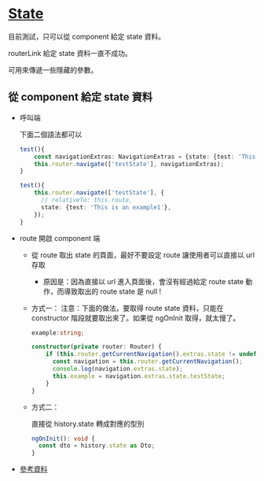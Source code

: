 # [State]()

目前測試，只可以從 component 給定 state 資料。

routerLink 給定 state 資料一直不成功。

可用來傳遞一些隱藏的參數。

## 從 component 給定 state 資料

- 呼叫端

  下面二個語法都可以

  ```typescript
  test(){
      const navigationExtras: NavigationExtras = {state: {test: 'This is an example1'}};
      this.router.navigate(['testState'], navigationExtras);
  }

  test(){
      this.router.navigate(['testState'], {
        // relativeTo: this.route,
        state: {test: 'This is an example1'},
      });
  }
  ```

- route 開啟 component 端

  - 從 route 取出 state 的頁面，最好不要設定 route 讓使用者可以直接以 url 存取
    - 原因是：因為直接以 url 進入頁面後，會沒有經過給定 route state 動作，而導致取出的 route state 是 null !

  - 方式一：
    注意：下面的做法，要取得 route state 資料，只能在 constructor 階段就要取出來了。如果從 ngOnInit 取得，就太慢了。

    ```typescript
    example:string;

    constructor(private router: Router) {
        if (this.router.getCurrentNavigation().extras.state != undefined) {
          const navigation = this.router.getCurrentNavigation();
          console.log(navigation.extras.state);
          this.example = navigation.extras.state.testState;
        }
    }
    ```

  - 方式二：

    直接從 history.state 轉成對應的型別

    ```ts
    ngOnInit(): void {
      const dto = history.state as Dto;
    }
    ```


* [參考資料](https://stackblitz.com/edit/angular-bupuzn?file=src%2Fapp%2Fhello.component.ts)
